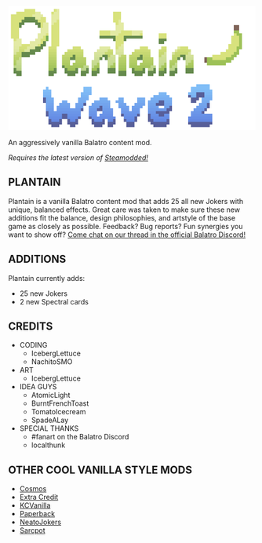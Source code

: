 ![Plantain Wave 2 Logo](https://github.com/IcebergLettuce0/Plantain/blob/dev/content/logo2.png?raw=true)

An aggressively vanilla Balatro content mod.

*Requires the latest version of [Steamodded!](https://github.com/Steamopollys/Steamodded)*

## PLANTAIN

Plantain is a vanilla Balatro content mod that adds 25 all new Jokers with unique, balanced effects. Great care was taken to make sure these new additions fit the balance, design philosophies, and artstyle of the base game as closely as possible. Feedback? Bug reports? Fun synergies you want to show off? [Come chat on our thread in the official Balatro Discord!](https://discord.com/channels/1116389027176787968/1341225182882299955)

## ADDITIONS

Plantain currently adds:
  - 25 new Jokers
  - 2 new Spectral cards

## CREDITS
 
 - CODING
   - IcebergLettuce
   - NachitoSMO
 - ART
   - IcebergLettuce
 - IDEA GUYS
   - AtomicLight
   - BurntFrenchToast
   - TomatoIcecream
   - SpadeALay
 - SPECIAL THANKS
   - #fanart on the Balatro Discord
   - localthunk
  
## OTHER COOL VANILLA STYLE MODS
 - [Cosmos](https://github.com/neatoqueen/Cosmos)
 - [Extra Credit](https://github.com/GuilloryCraft/ExtraCredit)
 - [KCVanilla](https://github.com/kcgidw/kcvanilla)
 - [Paperback](https://github.com/GitNether/paperback)
 - [NeatoJokers](https://github.com/neatoqueen/NeatoJokers)
 - [Sarcpot](https://github.com/SarcPot/sarcpot-mod)
   
